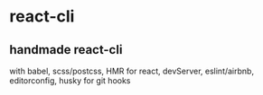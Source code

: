 # react-cli

## handmade react-cli
with babel, scss/postcss, HMR for react, devServer, eslint/airbnb, editorconfig, husky for git hooks
